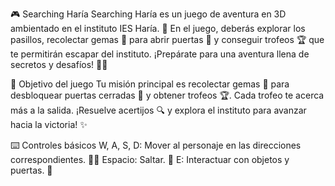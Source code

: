 🎮 Searching Haría
Searching Haría es un juego de aventura en 3D ambientado en el instituto IES Haría. 🌟 En el juego, deberás explorar los pasillos, recolectar gemas 💎 para abrir puertas 🚪 y conseguir trofeos 🏆 que te permitirán escapar del instituto. ¡Prepárate para una aventura llena de secretos y desafíos! 🕵️‍♂️

🎯 Objetivo del juego
Tu misión principal es recolectar gemas 💎 para desbloquear puertas cerradas 🚪 y obtener trofeos 🏆. Cada trofeo te acerca más a la salida. ¡Resuelve acertijos 🔍 y explora el instituto para avanzar hacia la victoria! ✨

⌨️ Controles básicos
W, A, S, D: Mover al personaje en las direcciones correspondientes. 🏃‍♂️
Espacio: Saltar. 🦘
E: Interactuar con objetos y puertas. 🔑
